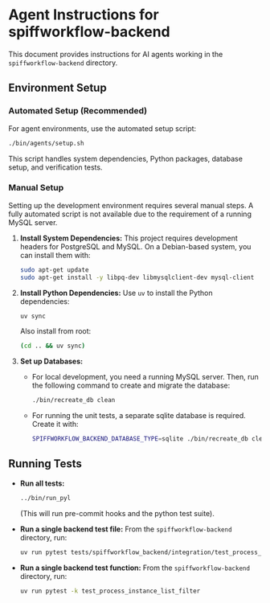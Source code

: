# Agent Instructions for spiffworkflow-backend

This document provides instructions for AI agents working in the `spiffworkflow-backend` directory.

## Environment Setup

### Automated Setup (Recommended)

For agent environments, use the automated setup script:

```bash
./bin/agents/setup.sh
```

This script handles system dependencies, Python packages, database setup, and verification tests.

### Manual Setup

Setting up the development environment requires several manual steps. A fully automated script is not available due to the requirement of a running MySQL server.

1. **Install System Dependencies:**
   This project requires development headers for PostgreSQL and MySQL. On a Debian-based system, you can install them with:

   ```bash
   sudo apt-get update
   sudo apt-get install -y libpq-dev libmysqlclient-dev mysql-client
   ```

2. **Install Python Dependencies:**
   Use `uv` to install the Python dependencies:

   ```bash
   uv sync
   ```

   Also install from root:

   ```bash
   (cd .. && uv sync)
   ```

3. **Set up Databases:**

   - For local development, you need a running MySQL server. Then, run the following command to create and migrate the database:

     ```bash
     ./bin/recreate_db clean
     ```

   - For running the unit tests, a separate sqlite database is required. Create it with:

     ```bash
     SPIFFWORKFLOW_BACKEND_DATABASE_TYPE=sqlite ./bin/recreate_db clean
     ```

## Running Tests

- **Run all tests:**

  ```bash
  ../bin/run_pyl
  ```

  (This will run pre-commit hooks and the python test suite).

- **Run a single backend test file:**
  From the `spiffworkflow-backend` directory, run:

  ```bash
  uv run pytest tests/spiffworkflow_backend/integration/test_process_model_milestones.py
  ```

- **Run a single backend test function:**
  From the `spiffworkflow-backend` directory, run:

  ```bash
  uv run pytest -k test_process_instance_list_filter
  ```
